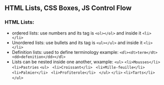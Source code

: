 ## HTML Lists, CSS Boxes, JS Control Flow
### HTML Lists:
- ordered lists: use numbers and its tag is ``<ol></ol>`` and inside it ``<li></li> ``
- Unordered lists: use bullets and its tag is ``<ul></ul>`` and inside it ``<li></li>``
- Definition lists: used to define terminology example:
``<dl><dt>term</dt><dd>defenition</dd></dl>`` 
- Lists can be nested inside one another, wxample:
``<ul>``
``<li>Mousses</li>``
``<li>Pastries``
 ``<ul>``
`` <li>Croissant</li>``
`` <li>Mille-feuille</li>``
`` <li>Palmier</li>``
`` <li>Profiterole</li>``
`` </ul>``
``</li>``
``<li>Tarts</li>``
``</ul>``
